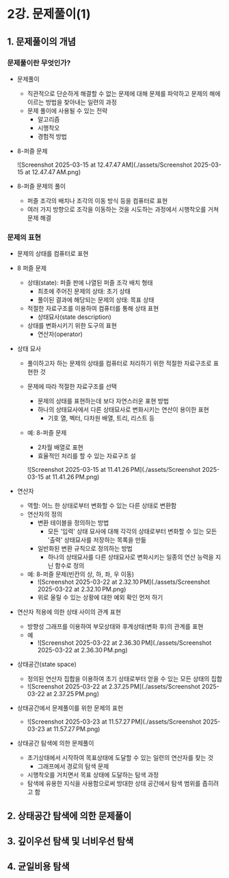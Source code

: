 # 2강. 문제풀이(1)

## 1. 문제풀이의 개념

### 문제풀이란 무엇인가?

- 문제풀이

  - 직관적으로 단순하게 해결할 수 없는 문제에 대해 문제를 파악하고 문제의 해에 이르는 방법을 찾아내는 일련의 과정
  - 문제 풀이에 사용될 수 있는 전략
    - 알고리즘
    - 시행착오
    - 경험적 방법

- 8-퍼즐 문제

  ![Screenshot 2025-03-15 at 12.47.47 AM](./assets/Screenshot 2025-03-15 at 12.47.47 AM.png)

- 8-퍼즐 문제의 풀이
  - 퍼즐 조각의 배치나 조각의 이동 방식 등을 컴퓨터로 표현
  - 여러 가지 방향으로 조각을 이동하는 것을 시도하는 과정에서 시행착오를 거쳐 문제 해결



### 문제의 표현

- 문제의 상태를 컴퓨터로 표현
- 8 퍼즐 문제
  - 상태(state): 퍼즐 판에 나열된 퍼즐 조각 배치 형태
    - 최초에 주어진 문제의 상태: 초기 상태
    - 풀이된 결과에 해당되는 문제의 상태: 목표 상태
  - 적절한 자료구조를 이용하여 컴퓨터를 통해 상태 표현
    - 상태묘사(state description)
  - 상태를 변화시키기 위한 도구의 표현
    - 연산자(operator)

- 상태 묘사

  - 풀이하고자 하는 문제의 상태를 컴퓨터로 처리하기 위한 적절한 자료구조로 표현한 것

  - 문제에 따라 적절한 자료구조를 선택

    - 문제의 상태를 표현하는데 보다 자연스러운 표현 방법
    - 하나의 상태묘사에서 다른 상태묘사로 변화시키는 연산이 용이한 표현
      - 기호 열, 벡터, 다차원 배열, 트리, 리스트 등

  - 예: 8-퍼즐 문제

    - 2차월 배열로 표현
    - 효율적인 처리를 할 수 있는 자료구조 설 

    ![Screenshot 2025-03-15 at 11.41.26 PM](./assets/Screenshot 2025-03-15 at 11.41.26 PM.png)

- 연산자

  - 역할: 어느 한 상태로부터 변화할 수 있는 다른 상태로 변환함
  - 연산자의 정의
    - 변환 테이블을 정의하는 방법
      - 모든 '입력' 상태 묘사에 대해 각각의 상태로부터 변화할 수 있는 모든 '출력' 상태묘사를 저장하는 목록을 만듦
    - 일반화된 변환 규칙으로 정의하는 방법
      - 하나의 상태묘사를 다른 상태묘사로 변화시키는 일종의 연산 능력을 지닌 함수로 정의
  - 예: 8-퍼즐 문제(빈칸의 상, 하, 좌, 우 이동)
    - ![Screenshot 2025-03-22 at 2.32.10 PM](./assets/Screenshot 2025-03-22 at 2.32.10 PM.png)
    - 위로 올릴 수 있는 상황에 대한 예외 확인 먼저 하기

- 연산자 적용에 의한 상태 사이의 관계 표현

  - 방향성 그래프를 이용하여 부모상태와 후계상태(변화 후)의 관계를 표현
  - 예
    - ![Screenshot 2025-03-22 at 2.36.30 PM](./assets/Screenshot 2025-03-22 at 2.36.30 PM.png)

- 상태공간(state space)

  - 정의된 연산자 집합을 이용하여 초기 상태로부터 얻을 수 있는 모든 상태의 집합
  - ![Screenshot 2025-03-22 at 2.37.25 PM](./assets/Screenshot 2025-03-22 at 2.37.25 PM.png)

- 상태공간에서 문제풀이를 위한 문제의 표현

  - ![Screenshot 2025-03-23 at 11.57.27 PM](./assets/Screenshot 2025-03-23 at 11.57.27 PM.png)

- 상태공간 탐색에 의한 문제풀이

  - 초기상태에서 시작하여 목표상태에 도달할 수 있는 일련의 연산자를 찾는 것
    - 그래프에서 경로의 탐색 문제
  - 시행착오를 거치면서 목표 상태에 도달하는 탐색 과정
  - 탐색에 유용한 지식을 사용함으로써 방대한 상태 공간에서 탐색 범위를 좁히려고 함

  

## 2. 상태공간 탐색에 의한 문제풀이



## 3. 깊이우선 탐색 및 너비우선 탐색



## 4. 균일비용 탐색